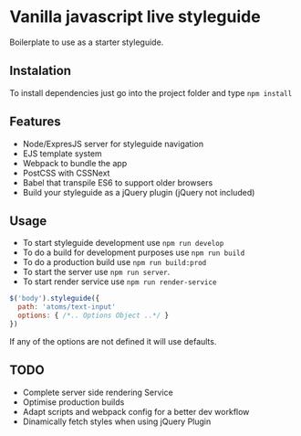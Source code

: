 # Vanilla javascript live styleguide #
Boilerplate to use as a starter styleguide.

## Instalation ##
To install dependencies just go into the project folder and type `npm install`

## Features ##
- Node/ExpresJS server for styleguide navigation
- EJS template system
- Webpack to bundle the app
- PostCSS with CSSNext
- Babel that transpile ES6 to support older browsers 
- Build your styleguide as a jQuery plugin (jQuery not included)

## Usage ##
- To start styleguide development use `npm run develop`
- To do a build for development purposes use `npm run build`
- To do a production build use `npm run build:prod`
- To start the server use `npm run server`. 
- To start render service use `npm run render-service`

```js
$('body').styleguide({
  path: 'atoms/text-input'
  options: { /*.. Options Object ..*/ }
})
```
If any of the options are not defined it will use defaults.

## TODO ##
- Complete server side rendering Service
- Optimise production builds
- Adapt scripts and webpack config for a better dev workflow
- Dinamically fetch styles when using jQuery Plugin
